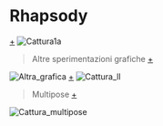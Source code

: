 **<h1>Rhapsody</h1>** 
[+](https://editor.p5js.org/sirigasperoni/full/qAC-pf84-)
![Cattura1a](https://user-images.githubusercontent.com/77029849/122648316-fe489a00-d128-11eb-9af5-3437364e5a94.JPG)

>Altre sperimentazioni grafiche
[+](https://editor.p5js.org/sirigasperoni/full/b6ImTdXBU)

![Altra_grafica](https://user-images.githubusercontent.com/77029849/122671027-0bb36200-d1c5-11eb-8112-a75319234bc7.JPG)
[+](https://editor.p5js.org/sirigasperoni/full/8HLwuMsv7)
![Cattura_ll](https://user-images.githubusercontent.com/77029849/122672788-a879fd80-d1cd-11eb-8b91-5a4e32253b63.JPG)

>Multipose 
[+](https://editor.p5js.org/sirigasperoni/full/ca1zbvF1E)

![Cattura_multipose](https://user-images.githubusercontent.com/77029849/122671372-8a5ccf00-d1c6-11eb-83ef-a3461b38946b.JPG)
